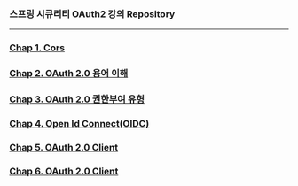 ### 스프링 시큐리티 OAuth2 강의 Repository

------

### [Chap 1. Cors](https://github.com/keepbang/spring-security-oauth2/blob/main/chap1.md)
### [Chap 2. OAuth 2.0 용어 이해](https://github.com/keepbang/spring-security-oauth2/blob/main/chap2.md)
### [Chap 3. OAuth 2.0 권한부여 유형](https://github.com/keepbang/spring-security-oauth2/blob/main/chap3.md)
### [Chap 4. Open Id Connect(OIDC)](https://github.com/keepbang/spring-security-oauth2/blob/main/chap4.md)
### [Chap 5. OAuth 2.0 Client](https://github.com/keepbang/spring-security-oauth2/blob/main/chap5.md)
### [Chap 6. OAuth 2.0 Client](https://github.com/keepbang/spring-security-oauth2/blob/main/chap6.md)

